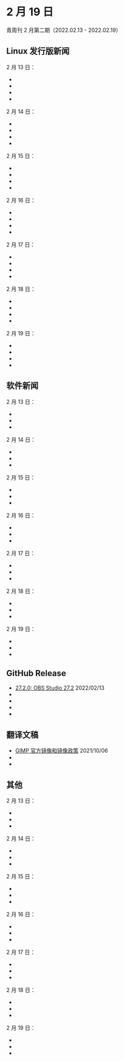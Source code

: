 # 2 月 19 日

青周刊 2 月第二期（2022.02.13 - 2022.02.19）

## Linux 发行版新闻

2 月 13 日：

- []()
- []()
- []()
- []()

2 月 14 日：

- []()
- []()
- []()
- []()

2 月 15 日：

- []()
- []()
- []()
- []()

2 月 16 日：

- []()
- []()
- []()
- []()

2 月 17 日：

- []()
- []()
- []()
- []()

2 月 18 日：

- []()
- []()
- []()
- []()

2 月 19 日：

- []()
- []()
- []()
- []()

## 软件新闻

2 月 13 日：

- []()
- []()
- []()

2 月 14 日：

- []()
- []()
- []()

2 月 15 日：

- []()
- []()
- []()

2 月 16 日：

- []()
- []()
- []()

2 月 17 日：

- []()
- []()
- []()

2 月 18 日：

- []()
- []()
- []()

2 月 19 日：

- []()
- []()
- []()

## GitHub Release

- [27.2.0: OBS Studio 27.2](https://github.com/obsproject/obs-studio/releases/tag/27.2.0) 2022/02/13
- []()
- []()
- []()
- []()

## 翻译文稿

- [GIMP 官方镜像和镜像政策](../translation/gimp-mirror-policy.md) 2021/10/06
- []()
- []()

## 其他

2 月 13 日：

- []()
- []()
- []()

2 月 14 日：

- []()
- []()
- []()

2 月 15 日：

- []()
- []()
- []()

2 月 16 日：

- []()
- []()
- []()

2 月 17 日：

- []()
- []()
- []()

2 月 18 日：

- []()
- []()
- []()

2 月 19 日：

- []()
- []()
- []()
